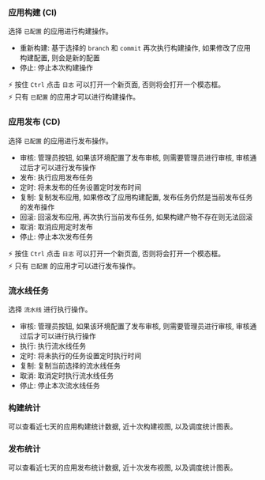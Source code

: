 ### 应用构建 (CI)

选择 `已配置` 的应用进行构建操作。

* 重新构建: 基于选择的 `branch` 和 `commit` 再次执行构建操作, 如果修改了应用构建配置, 则会是新的配置
* 停止: 停止本次构建操作

⚡ 按住 `Ctrl` 点击 `日志` 可以打开一个新页面, 否则将会打开一个模态框。  
⚡ 只有 `已配置` 的应用才可以进行构建操作。

### 应用发布 (CD)

选择 `已配置` 的应用进行发布操作。

* 审核: 管理员按钮, 如果该环境配置了发布审核, 则需要管理员进行审核, 审核通过后才可以进行发布操作
* 发布: 执行应用发布任务
* 定时: 将未发布的任务设置定时发布时间
* 复制: 复制发布应用, 如果修改了应用构建配置, 发布任务仍然是当前发布任务的发布操作
* 回滚: 回滚发布应用, 再次执行当前发布任务, 如果构建产物不存在则无法回滚
* 取消: 取消应用定时发布
* 停止: 停止本次发布任务

⚡ 按住 `Ctrl` 点击 `日志` 可以打开一个新页面, 否则将会打开一个模态框。  
⚡ 只有 `已配置` 的应用才可以进行发布操作。

### 流水线任务

选择 `流水线` 进行执行操作。

* 审核: 管理员按钮, 如果该环境配置了发布审核, 则需要管理员进行审核, 审核通过后才可以进行执行操作
* 执行: 执行流水线任务
* 定时: 将未执行的任务设置定时执行时间
* 复制: 复制当前选择的流水线任务
* 取消: 取消定时执行流水线任务
* 停止: 停止本次流水线任务

### 构建统计

可以查看近七天的应用构建统计数据, 近十次构建视图, 以及调度统计图表。

### 发布统计

可以查看近七天的应用发布统计数据, 近十次发布视图, 以及调度统计图表。  
